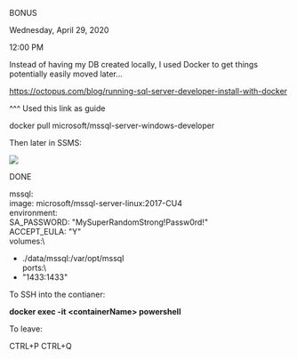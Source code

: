 BONUS

Wednesday, April 29, 2020

12:00 PM

Instead of having my DB created locally, I used Docker to get things potentially easily moved later...

<https://octopus.com/blog/running-sql-server-developer-install-with-docker>

\^\^\^ Used this link as guide

docker pull microsoft/mssql-server-windows-developer

Then later in SSMS:

![](008_BONUS_000.png)

DONE

mssql:\
image: microsoft/mssql-server-linux:2017-CU4\
environment:\
SA_PASSWORD: \"MySuperRandomStrong!Passw0rd!\"\
ACCEPT_EULA: \"Y\"\
volumes:\
- ./data/mssql:/var/opt/mssql\
ports:\
- \"1433:1433\"

To SSH into the contianer:

**docker exec -it \<containerName\> powershell**

To leave:

CTRL+P CTRL+Q
